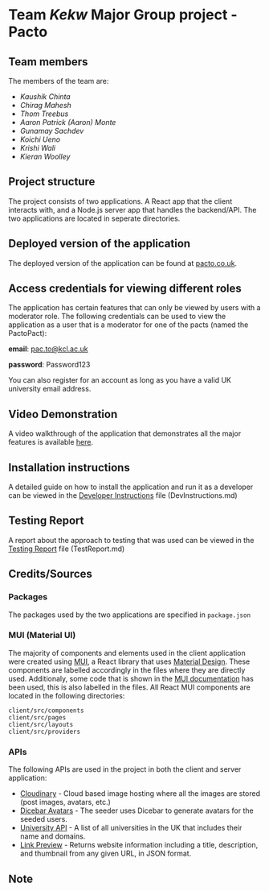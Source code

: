 # Team *Kekw* Major Group project - Pacto

## Team members

The members of the team are:

- *Kaushik Chinta*
- *Chirag Mahesh*
- *Thom Treebus*
- *Aaron Patrick (Aaron) Monte*
- *Gunamay Sachdev*
- *Koichi Ueno*
- *Krishi Wali*
- *Kieran Woolley*

<!-- *Add any further information about the team here, such as absent team members.* -->

## Project structure

The project consists of two applications. A React app that the client interacts with, and a Node.js server app that handles the backend/API. The two applications are located in seperate directories.

## Deployed version of the application

The deployed version of the application can be found at [pacto.co.uk](http://pacto.co.uk:3000).


## Access credentials for viewing different roles

The application has certain features that can only be viewed by users with a moderator role. The following credentials can be used to view the application as a user that is a moderator for one of the pacts (named the PactoPact):

**email**: pac.to@kcl.ac.uk

**password**: Password123

You can also register for an account as long as you have a valid UK university email address. 

## Video Demonstration
A video walkthrough of the application that demonstrates all the major features is available [here](https://www.youtube.com/watch?v=-uVKdPKAN8w).

## Installation instructions

A detailed guide on how to install the application and run it as a developer can be viewed in the [Developer Instructions](/DevInstructions.md) file (DevInstructions.md)

## Testing Report

A report about the approach to testing that was used can be viewed in the [Testing Report](/TestReport.md) file (TestReport.md)

## Credits/Sources

### Packages 

The packages used by the two applications are specified in `package.json`

### MUI (Material UI)

The majority of components and elements used in the client application were created using [MUI](https://mui.com/), a React library that uses [Material Design](https://material.io/design). These components are labelled accordingly in the files where they are directly used. Additionaly, some code that is shown in the [MUI documentation](https://mui.com/getting-started/installation/) has been used, this is also labelled in the files. All React MUI components are located in the following directories:
```
client/src/components
client/src/pages
client/src/layouts
client/src/providers
```

### APIs 

The following APIs are used in the project in both the client and server application:

- [Cloudinary](https://cloudinary.com/) - Cloud based image hosting where all the images are stored (post images, avatars, etc.)
- [Dicebar Avatars](https://avatars.dicebear.com/) - The seeder uses Dicebar to generate avatars for the seeded users.
- [University API](http://universities.hipolabs.com/search?country=United%20Kingdom) - A list of all universities in the UK that includes their name and domains.
- [Link Preview](https://www.linkpreview.net/) - Returns website information including a title, description, and thumbnail from any given URL, in JSON format.

## Note
